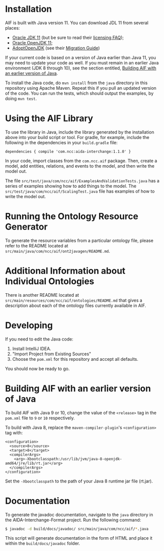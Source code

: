 # Installation

AIF is built with Java version 11.  You can download JDL 11 from several places:
* [Oracle JDK 11](https://www.oracle.com/java/technologies/javase-jdk11-downloads.html)
(but be sure to read their [licensing FAQ](https://www.oracle.com/technetwork/java/javase/overview/oracle-jdk-faqs.html));
* [Oracle OpenJDK 11](http://openjdk.java.net/projects/jdk/11/);
* [AdoptOpenJDK](https://adoptopenjdk.net/?variant=openjdk11&jvmVariant=hotspot) (see their [Migration Guide](https://adoptopenjdk.net/migration.html))

If your current code is based on a version of Java earlier than Java 11, you may need to update your code as well.
If you must remain in an earlier Java environment (JDK 8 through 10), see the section entitled,
[Building AIF with an earlier version of Java](#building-aif-with-an-earlier-version-of-java).

To install the Java code, do `mvn install` from the `java` directory in this repository using Apache Maven.
Repeat this if you pull an updated version of the code. You can run the tests,
which should output the examples, by doing `mvn test`.

# Using the AIF Library

To use the library in Java, include the library generated by the
installation above into your build script or tool.  For gradle, for
example, include the following in the dependencies in your `build.gradle` file:

`dependencies {
    compile 'com.ncc:aida-interchange:1.1.0'
}`

In your code, import classes from the `com.ncc.aif` package.
Then, create a model, add entities, relations, and events to the
model, and then write the model out.

The file `src/test/java/com/ncc/aif/ExamplesAndValidationTests.java`
has a series of examples showing how to add things to the model.  The
`src/test/java/com/ncc/aif/ScalingTest.java` file has examples of how
to write the model out.

# Running the Ontology Resource Generator

To generate the resource variables from a particular ontology file, please refer to
the README located at `src/main/java/com/ncc/aif/ont2javagen/README.md`.

# Additional Information about Individual Ontologies

There is another README located at `src/main/resources/com/ncc/aif/ontologies/README.md` that gives a description about each of the ontology files currently available in AIF.

# Developing

If you need to edit the Java code:
 1. Install IntelliJ IDEA.
 2. "Import Project from Existing Sources"
 3. Choose the `pom.xml` for this repository and accept all defaults.

You should now be ready to go.

# Building AIF with an earlier version of Java

To build AIF with Java 9 or 10, change the value of the `<release>` tag in the `pom.xml` file to `9` or
`10` respectively.

To build with Java 8, replace the `maven-compiler-plugin`'s `<configuration>` tag with:

```
<configuration>
  <source>8</source>
  <target>8</target>
  <compilerArgs>
    <arg>-Xbootclasspath:/usr/lib/jvm/java-8-openjdk-amd64/jre/lib/rt.jar</arg>
  </compilerArgs>
</configuration>
```

Set the `-Xbootclasspath` to the path of your Java 8 runtime jar file (rt.jar).

# Documentation

To generate the javadoc documentation, navigate to the `java` directory in the AIDA-Interchange-Format project. Run the following command:

```bash
$ javadoc -d build/docs/javadoc/ src/main/java/com/ncc/aif/*.java
```
This script will generate documentation in the form of HTML and place it within the `build/docs/javadoc` folder.
